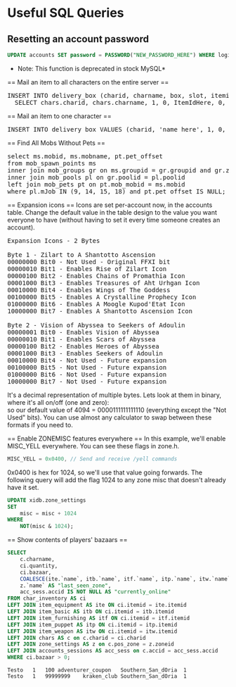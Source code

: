# Useful SQL Queries

## Resetting an account password

```sql
UPDATE accounts SET password = PASSWORD("NEW_PASSWORD_HERE") WHERE login = 'ACCOUNT_NAME_HERE';
```

* Note: This function is deprecated in stock MySQL*

== Mail an item to all characters on the entire server ==
<pre>
INSERT INTO delivery_box (charid, charname, box, slot, itemid, itemsubid, quantity, extra, senderid, sender, received, sent)
  SELECT chars.charid, chars.charname, 1, 0, ItemIdHere, 0, 1, NULL, 0, 'The MHMU', 0, 0 FROM chars;
</pre>

== Mail an item to one character ==
<pre>
INSERT INTO delivery_box VALUES (charid, 'name here', 1, 0, itemid, 0, quantity, NULL, 0, 'The MHMU', 0, 0);
</pre>

== Find All Mobs Without Pets ==

<pre>
select ms.mobid, ms.mobname, pt.pet_offset 
from mob_spawn_points ms
inner join mob_groups gr on ms.groupid = gr.groupid and gr.zoneid = ((ms.mobid >> 12) & 0xFFF)
inner join mob_pools pl on gr.poolid = pl.poolid 
left join mob_pets pt on pt.mob_mobid = ms.mobid 
where pl.mJob IN (9, 14, 15, 18) and pt.pet_offset IS NULL;
</pre>

== Expansion icons ==
Icons are set per-account now, in the accounts table. Change the default value in the table design to the value you want everyone to have (without having to set it every time someone creates an account).
<pre>
Expansion Icons - 2 Bytes

Byte 1 - Zilart to A Shantotto Ascension
00000000 Bit0 - Not Used - Original FFXI bit
00000010 Bit1 - Enables Rise of Zilart Icon
00000100 Bit2 - Enables Chains of Promathia Icon
00001000 Bit3 - Enables Treasures of Aht Urhgan Icon
00010000 Bit4 - Enables Wings of The Goddess
00100000 Bit5 - Enables A Crystalline Prophecy Icon
01000000 Bit6 - Enables A Moogle Kupod'Etat Icon
10000000 Bit7 - Enables A Shantotto Ascension Icon

Byte 2 - Vision of Abyssea to Seekers of Adoulin
00000001 Bit0 - Enables Vision of Abyssea
00000010 Bit1 - Enables Scars of Abyssea
00000100 Bit2 - Enables Heroes of Abyssea
00001000 Bit3 - Enables Seekers of Adoulin
00010000 Bit4 - Not Used - Future expansion
00100000 Bit5 - Not Used - Future expansion
01000000 Bit6 - Not Used - Future expansion
10000000 Bit7 - Not Used - Future expansion
</pre>

It's a decimal representation of multiple bytes. Lets look at them in binary, where it's all on/off (one and zero):<br>
so our default value of 4094 = 0000111111111110 (everything except the "Not Used" bits). You can use almost any calculator to swap between these formats if you need to.

== Enable ZONEMISC features everywhere ==
In this example, we'll enable MISC_YELL everywhere. You can see these flags in zone.h.

```cpp
MISC_YELL = 0x0400, // Send and receive /yell commands
```

0x0400 is hex for 1024, so we'll use that value going forwards. The following query will add the flag 1024 to any zone misc that doesn't already have it set.

```sql
UPDATE xidb.zone_settings 
SET 
    misc = misc + 1024
WHERE
    NOT(misc & 1024);
```

== Show contents of players' bazaars ==

```sql
SELECT
    c.charname,
    ci.quantity,
    ci.bazaar,
    COALESCE(ite.`name`, itb.`name`, itf.`name`, itp.`name`, itw.`name`) AS itemname,
    z.`name` AS "last_seen_zone",
    acc_sess.accid IS NOT NULL AS "currently_online"
FROM char_inventory AS ci
LEFT JOIN item_equipment AS ite ON ci.itemid = ite.itemid
LEFT JOIN item_basic AS itb ON ci.itemid = itb.itemid
LEFT JOIN item_furnishing AS itf ON ci.itemid = itf.itemid
LEFT JOIN item_puppet AS itp ON ci.itemid = itp.itemid
LEFT JOIN item_weapon AS itw ON ci.itemid = itw.itemid
LEFT JOIN chars AS c on c.charid = ci.charid
LEFT JOIN zone_settings AS z on c.pos_zone = z.zoneid
LEFT JOIN accounts_sessions AS acc_sess on c.accid = acc_sess.accid
WHERE ci.bazaar > 0;
```

```
Testo	1	100	adventurer_coupon	Southern_San_dOria	1
Testo	1	99999999	kraken_club	Southern_San_dOria	1
```
